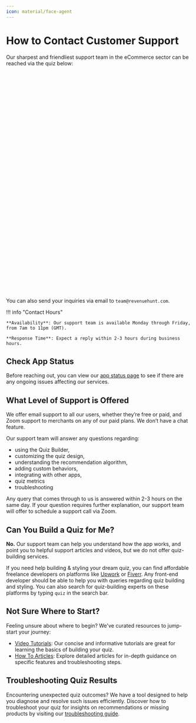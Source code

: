 ```yaml
---
icon: material/face-agent
---
```


# How to Contact Customer Support

Our sharpest and friendliest support team in the eCommerce sector can be reached via the quiz below:

<script src="https://admin.revenuehunt.com/embed.js" async></script>
<div class="rh-widget rh-inline" data-url="https://admin.revenuehunt.com/public/quiz/wnHprB" style="margin: 10px auto; width: 100%; height: 600px; display: flex;"></div>

You can also send your inquiries via email to `team@revenuehunt.com`.

!!! info "Contact Hours"

    **Availability**: Our support team is available Monday through Friday, from 7am to 11pm (GMT).
    
    **Response Time**: Expect a reply within 2-3 hours during business hours.

## Check App Status

Before reaching out, you can view our [app status page](https://status.revenuehunt.com/) to see if there are any ongoing issues affecting our services.


## What Level of Support is Offered

We offer email support to all our users, whether they’re free or paid, and Zoom support to merchants on any of our paid plans. We don’t have a chat feature.

Our support team will answer any questions regarding:

- using the Quiz Builder,
- customizing the quiz design,
- understanding the recommendation algorithm,
- adding custom behaviors,
- integrating with other apps,
- quiz metrics
- troubleshooting

Any query that comes through to us is answered within 2-3 hours on the same day. If your question requires further explanation, our support team will offer to schedule a support call via Zoom.

 
## Can You Build a Quiz for Me?

**No.** Our support team can help you understand how the app works, and point you to helpful support articles and videos, but we do not offer quiz-building services. 

If you need help building & styling your dream quiz, you can find affordable freelance developers on platforms like [Upwork](https://www.upwork.com/) or [Fiverr](https://www.fiverr.com/). Any front-end developer should be able to help you with queries regarding quiz building and styling. You can also search for quiz-building experts on these platforms by typing `quiz` in the search bar.


## Not Sure Where to Start?

Feeling unsure about where to begin? We've curated resources to jump-start your journey:

- [Video Tutorials](https://docs.revenuehunt.com/tutorials/): Our concise and informative tutorials are great for learning the basics of building your quiz.
- [How To Articles](https://docs.revenuehunt.com/how-to-guides/create-first-quiz/): Explore detailed articles for in-depth guidance on specific features and troubleshooting steps.


## Troubleshooting Quiz Results

Encountering unexpected quiz outcomes? We have a tool designed to help you diagnose and resolve such issues efficiently. Discover how to troubleshoot your quiz for insights on recommendations or missing products by visiting our [troubleshooting guide](https://docs.revenuehunt.com/how-to-guides/troubleshoot-product-results/).